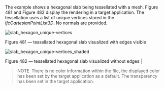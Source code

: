 ﻿The example shows a hexagonal slab being tessellated with a mesh. Figure 481 and Figure 482 display the rendering in a target application. The tessellation uses a list of unique vertices stored in the *IfcCartesianPointList3D*. No normals are provided.



![slab_hexagon_unique-vertices](../../figures/examples/slab_hexagon_unique-vertices_edges.png)

Figure 481 — tessellated hexagonal slab visualized with edges visible


![slab_hexagon_unique-vertices_shaded](../../figures/examples/slab_hexagon_unique-vertices_shaded.png)

Figure 482 — tessellated hexagonal slab visualized without edges |



> 
> NOTE  There is no color information within the file, the displayed color has been set by the target application as a default. The transparency has been set in the target application.
> 



